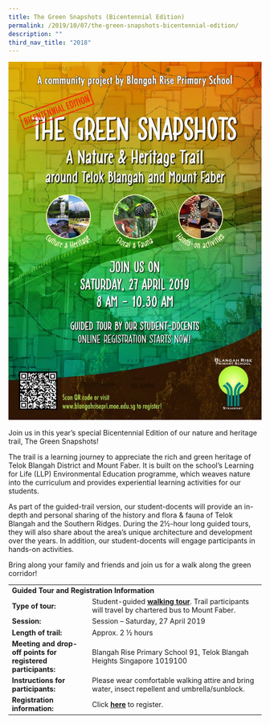 ```yaml
---
title: The Green Snapshots (Bicentennial Edition)
permalink: /2019/10/07/the-green-snapshots-bicentennial-edition/
description: ""
third_nav_title: "2018"
---
```

<img src="/images/The-Green-Snapshots-Bicentennial-Edition2.jpg">
<p>Join us in this year’s special Bicentennial Edition of our nature and heritage trail, The Green Snapshots!</p>
<p>The trail&nbsp;is a learning journey to appreciate the rich and&nbsp;green&nbsp;heritage of Telok Blangah District and Mount Faber. It is built on the school’s Learning for Life (LLP) Environmental Education programme, which weaves nature into the curriculum and provides experiential learning activities for our students.</p>
<p>As part of the guided-trail version, our student-docents will provide an in-depth and personal sharing of the history and flora &amp; fauna of Telok Blangah and the Southern Ridges.&nbsp;During the 2½-hour long guided tours, they will also share about the area’s unique architecture and development over the years. In addition, our student-docents will engage participants in hands-on activities.</p>
<p>Bring along your family and friends and join us for a walk along the green corridor!</p>
<table>
<tbody>
<tr>
<td colspan="2" width="616"><strong>Guided Tour and Registration Information</strong></td>
</tr>
<tr>
<td width="177"><strong>Type of tour:</strong></td>
<td width="439">Student-guided&nbsp;<strong><u>walking tour</u></strong>. Trail participants will travel by chartered bus to Mount Faber.</td>
</tr>
<tr>
<td width="177"><strong>Session:</strong>&nbsp;</td>
<td width="439">Session – Saturday, 27 April 2019</td>
</tr>
<tr>
<td width="177"><strong>Length of trail:</strong></td>
<td width="439">Approx. 2 ½ hours</td>
</tr>
<tr>
<td width="177"><strong>Meeting and drop-off points for registered participants:</strong></td>
<td width="439">Blangah Rise Primary School 91, Telok Blangah Heights Singapore 1019100</td>
</tr>
<tr>
<td width="177"><strong>Instructions for participants:</strong></td>
<td width="439">Please wear comfortable walking attire and bring water, insect repellent and umbrella/sunblock.</td>
</tr>
<tr>
<td width="177"><strong>Registration information:</strong></td>
<td width="439">Click&nbsp;<a href="https://docs.google.com/forms/d/e/1FAIpQLSefpL8cUgdB3eKLRLtEDnxz3OEn1UlNQEB6IlPiSz-F2Zn-2g/viewform?c=0&amp;w=1"><strong><u>here</u></strong></a>&nbsp;to register.</td>
</tr>
</tbody>
</table>